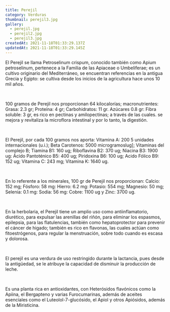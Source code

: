 ```yaml
---
title: Perejil
category: Verduras
thumbnail: perejil3.jpg
gallery:
  - perejil.jpg
  - perejil2.jpg
  - perejil3.jpg
createdAt: 2021-11-18T01:33:29.137Z
updatedAt: 2021-11-18T01:33:29.145Z
---
```

El Perejil se llama Petroselinum crispum, conocido también como Apium petroselinum, pertenece a la Familia de las Apiaceae o Umbeliferae; es un cultivo originario del Mediterráneo, se encuentran referencias en la antigua Grecia y Egipto: se cultiva desde los inicios de la agricultura hace unos 10 mil años.

<br/>

100 gramos de Perejil nos proporcionan 64 kilocalorías; macronutrientes: Grasa: 2.3 gr; Proteína: 4 gr; Carbohidratos: 11 gr. Azúcares 0.8 gr: Fibra soluble: 3 gr, es rico en pectinas y amilopectinas; a través de las cuales. se mejora y revitaliza la microflora intestinal y por lo tanto, la digestión.

<br/>

El Perejil, por cada 100 gramos nos aporta: Vitamina A: 200 5 unidades internacionales (u.i.); Beta Carotenos: 5000 microgramoslug]; Vitaminas del complejo B; Tiamina B1: 160 ug; Riboflavina B2: 370 ug; Niacina B3: 1900 ug: Ácido Pantoténico B5: 400 ug; Piridoxina B6: 100 ug; Acido Fólico B9: 152 ug; Vitamina C: 243 mg; Vitamina K: 1640 ug.

<br/>

En lo referente a los minerales, 100 gr de Perejil nos proporcionan: Calcio: 152 mg; Fósforo: 58 mg: Hierro: 6.2 mg: Potasio: 554 mg; Magnesio: 50 mg; Selenia: 0.1 mg: Sodia: 56 mg: Cobre: 1100 ug y Zinc: 3700 ug.

<br/>

En la herbolaria, el Perejil tiene un amplio uso como antiinflamatorio, diurético, para expulsar las arenillas del riñón, para eliminar los espasmos, epilepsia, para las flatulencias, también como hepatoprotector para prevenir el cáncer de higado; también es rico en flavonas, las cuales actúan como fitoestrógenos, para regular la menstruación, sobre todo cuando es escasa y dolorosa.

<br/>

El perejil es una verdura de uso restringido durante la lactancia, pues desde la antigüedad, se le atribuye la capacidad de disminuir la producción de leche.

<br/>

Es una planta rica en antioxidantes, con Heterósidos flavónicos como la Apiina, el Bergapteno y varias Furocumarinas, además de aceites esenciales como el Luteolol-7-glucósido, el Apiol y otros Apiósidos, además de la Miristicina.